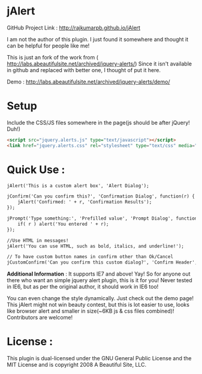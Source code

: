 # jAlert

GitHub Project Link : http://rajkumarpb.github.io/jAlert

I am not the author of this plugin. I just found it somewhere and thought it can be helpful for people like me!

This is just an fork of the work from ( http://labs.abeautifulsite.net/archived/jquery-alerts/)
Since it isn't available in github and replaced with better one, I thought of put it here.

Demo : http://labs.abeautifulsite.net/archived/jquery-alerts/demo/

Setup
======

Include the CSS/JS files somewhere in the page(js should be after jQuery! Duh!)
```html
<script src="jquery.alerts.js" type="text/javascript"></script>
<link href="jquery.alerts.css" rel="stylesheet" type="text/css" media="screen" />
```

Quick Use :
==========
```html
jAlert('This is a custom alert box', 'Alert Dialog');

jConfirm('Can you confirm this?', 'Confirmation Dialog', function(r) {
    jAlert('Confirmed: ' + r, 'Confirmation Results');
});

jPrompt('Type something:', 'Prefilled value', 'Prompt Dialog', function(r) {
    if( r ) alert('You entered ' + r);
});

//Use HTML in messages!
jAlert('You can use HTML, such as bold, italics, and underline!');

// To have custom button names in confirm other than Ok/Cancel
jCustomConfirm('Can you confirm this custom dialog?', 'Confirm Header', 'Think about it', 'Maybe Later');
```

**Additional Information** : It supports IE7 and above! Yay! So for anyone out there who want an simple jquery alert plugin, this is it for you! Never tested in IE6, but as per the original author, it should work in IE6 too!

You can even change the style dynamically. Just check out the demo page! This jAlert might not win beauty contest, but this is lot easier to use, looks like browser alert and smaller in size(~6KB js & css files combined)! Contributors are welcome!

License :
=========
This plugin is dual-licensed under the GNU General Public License and the MIT License and is copyright 2008 A Beautiful Site, LLC.


